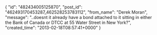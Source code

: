  {
   "id": "482434005125870",
   "post_id": "462493170453287_462528253783112",
   "from_name": "Derek Moran",
   "message": "..doesnt it already have a bond attached to it sitting in either the Bank of Canada or DTCC at 55 Water Street in New York?",
   "created_time": "2013-02-18T08:57:41+0000"
 }
